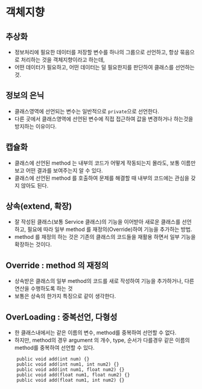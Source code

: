# 객체지향
## 추상화
* 정보처리에 필요한 데이터를 저장할 변수를 하나의 그룹으로 선언하고, 항상 묶음으로 처리하는 것을 객체지향이라고 하는데,
* 어떤 데이터가 필요하고, 어떤 데이터는 덜 필요한지를 판단하여 클래스를 선언하는 것.

## 정보의 은닉
* 클래스영역에 선언되는 변수는 일반적으로 
```private```으로 선언한다.
* 다른 곳에서 클래스영역에 선언된 변수에 직접 접근하여 값을 변경하거나 하는것을 방지하는 이유이다.

## 캡슐화
* 클래스에 선언된 method 는 내부의 코드가 어떻게 작동되는지 몰라도, 보통 이름만 보고 어떤 결과를 보여주는지 알 수 있다.
* 클래스에 선언된 method 를 호출하여 문제를 해결할 때 내부의 코드에는 관심을 갖지 않아도  된다.

## 상속(extend, 확장)
* 잘 작성된 클래스(보통 Service 클래스)의  기능을 이어받아 새로운 클래스를 선언하고, 필요에 따라 일부 method 를 재정의(Override)하여 기능을 추가하는 방법.
* method 를 재정의 하는 것은 기존의 클래스의 코드들을 재활용 하면서 일부 기능을 확장하는 것이다. 

## Override : method 의 재정의
* 상속받은 클래스의 일부 method의 코드를 새로 작성하여 기능을 추가하거나, 다른 연산을 수행하도록 하는 것
* 보통은 상속의 한가지 특징으로 같이 생각한다.

## OverLoading : 중복선언, 다형성
* 한 클래스내에서는 같은 이름의 변수, method를 중복하여 선언할 수 없다.
* 하지만, method의 경우 argument 의 개수, type, 순서가 다를경우 같은 이름의 method를 중복하여 선언할 수 있다.
```
	public void add(int num) {}
	public void add(int num1, int num2) {}
	public void add(int num1, float num2) {}
	public void add(float num1, float num2) {}
	public void add(float num1, int num2) {}
```